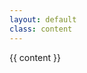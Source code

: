 ```yaml
---
layout: default
class: content
---
```


<x-book><article slot="content" class="readable">{{ content }}</article></x-book>
